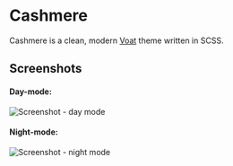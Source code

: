 # Cashmere

Cashmere is a clean, modern [Voat](https://github.com/voat/voat) theme written in SCSS.

## Screenshots

#### Day-mode:
![Screenshot - day mode](https://mijowa.github.io/Cashmere/graphics/screenshots/screenshot-v15.8-light.png)

#### Night-mode:
![Screenshot - night mode](https://mijowa.github.io/Cashmere/graphics/screenshots/screenshot-v15.8-dark.png)
